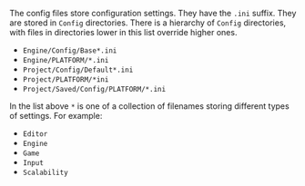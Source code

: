 The config files store configuration settings.
They have the `.ini` suffix.
They are stored in `Config` directories.
There is a hierarchy of `Config` directories, with files in directories lower in this list override higher ones.
- `Engine/Config/Base*.ini`
- `Engine/PLATFORM/*.ini`
- `Project/Config/Default*.ini`
- `Project/PLATFORM/*ini`
- `Project/Saved/Config/PLATFORM/*.ini`

In the list above `*` is one of a collection of filenames storing different types of settings.
For example:
- `Editor`
- `Engine`
- `Game`
- `Input`
- `Scalability`

